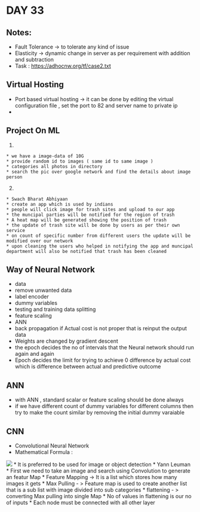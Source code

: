 # DAY 33

## Notes:
  * Fault Tolerance -> to tolerate any kind of issue
  * Elasticity -> dynamic change in server as per requirement with addition and subtraction
  * Task : https://adhocnw.org/tf/case2.txt

## Virtual Hosting
  * Port based virtual hosting -> it can be done by editing the virtual configuration file , set the port to 82 and server name to private ip
  *

## Project On ML
  1.
    * we have a image-data of 10G
    * provide random id to images ( same id to same image )
    * categories all photos in directory
    * search the pic over google network and find the details about image person
  2.
    * Swach Bharat Abhiyaan
    * create an app which is used by indians
    * people will click image for trash sites and upload to our app
    * the muncipal parties will be notified for the region of trash
    * A heat map will be generated showing the position of trash
    * the update of trash site will be done by users as per their own service
    * on count of specific number from different users the update will be modified over our network
    * upon cleaning the users who helped in notifying the app and muncipal department will also be notified that trash has been cleaned

## Way of Neural Network
  * data
  * remove unwanted data
  * label encoder
  * dummy variables
  * testing and training data splitting
  * feature scaling
  * ANN
  * back propagation if Actual cost is not proper that is reinput the output data
  * Weights are changed by gradient descent
  * the epoch decides the no of intervals that the Neural network should run again and again
  * Epoch decides the limit for trying to achieve 0 difference by actual cost which is difference between actual and predictive outcome

## ANN
  * with ANN , standard scalar or feature scaling should be done always
  * if we have different count of dummy variables for different columns then try to make the count similar by removing the initial dummy varaiable

## CNN
  * Convolutional Neural Network                    
  * Mathematical Formula :
  <img src="https://sds-platform-private.s3-us-east-2.amazonaws.com/uploads/70_blog_image_1.png">
  * It is preferred to be used for image or  object detection
  * Yann Leuman
  * First we need to take an image and search using Convolution to generate an featur Map
  * Feature Mapping -> It is a list which stores how many images it gets
  * Max Pulling - > Feature map is used to create another list that is a sub list with image divided into sub categories
  * flattening - > converting Max pulling into single Map
  * No of values in flattening is our no of inputs
  * Each node must be connected with all other layer  
